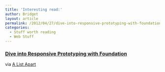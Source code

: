 ```yaml
---
title: 'Interesting read:'
author: Bridget
layout: article
permalink: /2012/04/27/dive-into-responsive-prototyping-with-foundation/
categories:
  - Stuff worth reading
  - Web Stuff
---
```

### [Dive into Responsive Prototyping with Foundation][1]

via [A List Apart][2]

 [1]: http://www.alistapart.com/articles/dive-into-responsive-prototyping-with-foundation/
 [2]: http://www.alistapart.com/